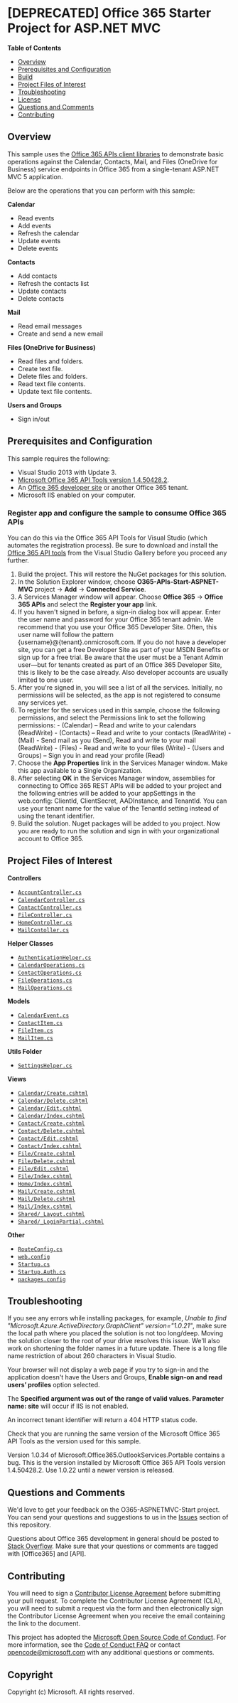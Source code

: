 ﻿# [DEPRECATED] Office 365 Starter Project for ASP.NET MVC #

**Table of Contents**

- [Overview](#overview)
- [Prerequisites and Configuration](#prerequisites)
- [Build](#build)
- [Project Files of Interest](#project)
- [Troubleshooting](#troubleshooting)
- [License](https://github.com/OfficeDev/Office-365-APIs-Starter-Project-for-ASPNETMVC/blob/master/LICENSE.txt)
- [Questions and Comments](#questions-and-comments)
- [Contributing](#contributing)

## Overview ##

This sample uses the [Office 365 APIs client libraries](http://aka.ms/kbwa5c) to demonstrate basic operations against the Calendar, Contacts, Mail, and Files (OneDrive for Business) service endpoints in Office 365 from a single-tenant ASP.NET MVC 5 application.  

Below are the operations that you can perform with this sample:

**Calendar**
  - Read events
  - Add events
  - Refresh the calendar
  - Update events
  - Delete events

**Contacts**
  - Add contacts
  - Refresh the contacts list
  - Update contacts
  - Delete contacts
  
**Mail**
  - Read email messages
  - Create and send a new email

**Files (OneDrive for Business)**
  - Read files and folders.
  - Create text file.
  - Delete files and folders.
  - Read text file contents.
  - Update text file contents.
  
**Users and Groups**
  - Sign in/out

<a name="prerequisites"></a>
## Prerequisites and Configuration ##

This sample requires the following:

  - Visual Studio 2013 with Update 3.
  - [Microsoft Office 365 API Tools version 1.4.50428.2](http://aka.ms/k0534n). 
  - An [Office 365 developer site](http://aka.ms/ro9c62) or another Office 365 tenant.
  - Microsoft IIS enabled on your computer.

### Register app and configure the sample to consume Office 365 APIs ###

You can do this via the Office 365 API Tools for Visual Studio (which automates the registration process). Be sure to download and install the [Office 365 API tools](http://aka.ms/k0534n) from the Visual Studio Gallery before you proceed any further.

   1. Build the project. This will restore the NuGet packages for this solution. 
   2. In the Solution Explorer window, choose **O365-APIs-Start-ASPNET-MVC** project -> **Add** -> **Connected Service**.
   2. A Services Manager window will appear. Choose **Office 365** -> **Office 365 APIs** and select the **Register your app** link.
   3. If you haven't signed in before, a sign-in dialog box will appear.  Enter the user name and password for your Office 365 tenant admin. We recommend that you use your Office 365 Developer Site. Often, this user name will follow the pattern {username}@{tenant}.onmicrosoft.com. If you do not have a developer site, you can get a free Developer Site as part of your MSDN Benefits or sign up for a free trial. Be aware that the user must be a Tenant Admin user—but for tenants created as part of an Office 365 Developer Site, this is likely to be the case already. Also developer accounts are usually limited to one user.
   4. After you're signed in, you will see a list of all the services. Initially, no permissions will be selected, as the app is not registered to consume any services yet. 
   5. To register for the services used in this sample, choose the following permissions, and select the Permissions link to set the following permissions:
	- (Calendar) – Read and write to your calendars (ReadWrite)
	- (Contacts) – Read and write to your contacts (ReadWrite)
	- (Mail) - Send mail as you (Send), Read and write to your mail (ReadWrite)
	- (Files) - Read and write to your files (Write)
	- (Users and Groups) – Sign you in and read your profile (Read)
   6. Choose the **App Properties** link in the Services Manager window. Make this app available to a Single Organization. 
   7. After selecting **OK** in the Services Manager window, assemblies for connecting to Office 365 REST APIs will be added to your project and the following entries will be added to your appSettings in the web.config: ClientId, ClientSecret, AADInstance, and TenantId. You can use your tenant name for the value of the TenantId setting instead of using the tenant identifier.
   8. Build the solution. Nuget packages will be added to you project. Now you are ready to run the solution and sign in with your organizational account to Office 365.

<a name="project"></a>
## Project Files of Interest ##

**Controllers**
   - [```AccountController.cs```](https://github.com/OfficeDev/O365-ASPNETMVC-Start/blob/master/O365-APIs-Start-ASPNET-MVC/Controllers/AccountController.cs)
   - [```CalendarController.cs```](https://github.com/OfficeDev/O365-ASPNETMVC-Start/blob/master/O365-APIs-Start-ASPNET-MVC/Controllers/CalendarController.cs)
   - [```ContactController.cs```](https://github.com/OfficeDev/O365-ASPNETMVC-Start/blob/master/O365-APIs-Start-ASPNET-MVC/Controllers/ContactController.cs)
   - [```FileController.cs```](https://github.com/OfficeDev/O365-ASPNETMVC-Start/blob/master/O365-APIs-Start-ASPNET-MVC/Controllers/FileController.cs)
   - [```HomeController.cs```](https://github.com/OfficeDev/O365-ASPNETMVC-Start/blob/master/O365-APIs-Start-ASPNET-MVC/Controllers/HomeController.cs)
   - [```MailContoller.cs```](https://github.com/OfficeDev/O365-ASPNETMVC-Start/blob/master/O365-APIs-Start-ASPNET-MVC/Controllers/MailController.cs)

**Helper Classes**
   - [```AuthenticationHelper.cs```](https://github.com/OfficeDev/O365-ASPNETMVC-Start/blob/master/O365-APIs-Start-ASPNET-MVC/Helpers/AuthenticationHelper.cs)
   - [```CalendarOperations.cs```](https://github.com/OfficeDev/O365-ASPNETMVC-Start/blob/master/O365-APIs-Start-ASPNET-MVC/Helpers/CalendarOperations.cs)
   - [```ContactOperations.cs```](https://github.com/OfficeDev/O365-ASPNETMVC-Start/blob/master/O365-APIs-Start-ASPNET-MVC/Helpers/ContactOperations.cs)
   - [```FileOperations.cs```](https://github.com/OfficeDev/O365-ASPNETMVC-Start/blob/master/O365-APIs-Start-ASPNET-MVC/Helpers/FileOperations.cs)
   - [```MailOperations.cs```](https://github.com/OfficeDev/O365-ASPNETMVC-Start/blob/master/O365-APIs-Start-ASPNET-MVC/Helpers/MailOperations.cs)
 
**Models**
   - [```CalendarEvent.cs```](https://github.com/OfficeDev/O365-ASPNETMVC-Start/blob/master/O365-APIs-Start-ASPNET-MVC/Models/CalendarEvent.cs)
   - [```ContactItem.cs```](https://github.com/OfficeDev/O365-ASPNETMVC-Start/blob/master/O365-APIs-Start-ASPNET-MVC/Models/ContactItem.cs)
   - [```FileItem.cs```](https://github.com/OfficeDev/O365-ASPNETMVC-Start/blob/master/O365-APIs-Start-ASPNET-MVC/Models/FileItem.cs)
   - [```MailItem.cs```](https://github.com/OfficeDev/O365-ASPNETMVC-Start/blob/master/O365-APIs-Start-ASPNET-MVC/Models/MailItem.cs)

**Utils Folder** 
   - [```SettingsHelper.cs```](https://github.com/OfficeDev/O365-ASPNETMVC-Start/blob/master/O365-APIs-Start-ASPNET-MVC/Utils/SettingsHelper.cs)

**Views**
   - [```Calendar/Create.cshtml```](https://github.com/OfficeDev/O365-ASPNETMVC-Start/blob/master/O365-APIs-Start-ASPNET-MVC/Views/Calendar/Create.cshtml)
   - [```Calendar/Delete.cshtml```](https://github.com/OfficeDev/O365-ASPNETMVC-Start/blob/master/O365-APIs-Start-ASPNET-MVC/Views/Calendar/Delete.cshtml)
   - [```Calendar/Edit.cshtml```](https://github.com/OfficeDev/O365-ASPNETMVC-Start/blob/master/O365-APIs-Start-ASPNET-MVC/Views/Calendar/Edit.cshtml)
   - [```Calendar/Index.cshtml```](https://github.com/OfficeDev/O365-ASPNETMVC-Start/blob/master/O365-APIs-Start-ASPNET-MVC/Views/Calendar/Index.cshtml)
   - [```Contact/Create.cshtml```](https://github.com/OfficeDev/O365-ASPNETMVC-Start/blob/master/O365-APIs-Start-ASPNET-MVC/Views/Contact/Create.cshtml)
   - [```Contact/Delete.cshtml```](https://github.com/OfficeDev/O365-ASPNETMVC-Start/blob/master/O365-APIs-Start-ASPNET-MVC/Views/Contact/Delete.cshtml)
   - [```Contact/Edit.cshtml```](https://github.com/OfficeDev/O365-ASPNETMVC-Start/blob/master/O365-APIs-Start-ASPNET-MVC/Views/Contact/Edit.cshtml)
   - [```Contact/Index.cshtml```](https://github.com/OfficeDev/O365-ASPNETMVC-Start/blob/master/O365-APIs-Start-ASPNET-MVC/Views/Contact/Index.cshtml)
   - [```File/Create.cshtml```](https://github.com/OfficeDev/O365-ASPNETMVC-Start/blob/master/O365-APIs-Start-ASPNET-MVC/Views/File/Create.cshtml)
   - [```File/Delete.cshtml```](https://github.com/OfficeDev/O365-ASPNETMVC-Start/blob/master/O365-APIs-Start-ASPNET-MVC/Views/File/Delete.cshtml)
   - [```File/Edit.cshtml```](https://github.com/OfficeDev/O365-ASPNETMVC-Start/blob/master/O365-APIs-Start-ASPNET-MVC/Views/File/Edit.cshtml)
   - [```File/Index.cshtml```](https://github.com/OfficeDev/O365-ASPNETMVC-Start/blob/master/O365-APIs-Start-ASPNET-MVC/Views/File/Index.cshtml)
   - [```Home/Index.cshtml```](https://github.com/OfficeDev/O365-ASPNETMVC-Start/blob/master/O365-APIs-Start-ASPNET-MVC/Views/Home/Index.cshtml)
   - [```Mail/Create.cshtml```](https://github.com/OfficeDev/O365-ASPNETMVC-Start/blob/master/O365-APIs-Start-ASPNET-MVC/Views/Mail/Create.cshtml)
   - [```Mail/Delete.cshtml```](https://github.com/OfficeDev/O365-ASPNETMVC-Start/blob/master/O365-APIs-Start-ASPNET-MVC/Views/Mail/Delete.cshtml)
   - [```Mail/Index.cshtml```](https://github.com/OfficeDev/O365-ASPNETMVC-Start/blob/master/O365-APIs-Start-ASPNET-MVC/Views/Mail/Index.cshtml)
   - [```Shared/_Layout.cshtml```](https://github.com/OfficeDev/O365-ASPNETMVC-Start/blob/master/O365-APIs-Start-ASPNET-MVC/Views/Shared/_Layout.cshtml)
   - [```Shared/_LoginPartial.cshtml```](https://github.com/OfficeDev/O365-ASPNETMVC-Start/blob/master/O365-APIs-Start-ASPNET-MVC/Views/Shared/_LoginPartial.cshtml)

**Other**
   - [```RouteConfig.cs```](https://github.com/OfficeDev/O365-ASPNETMVC-Start/blob/master/O365-APIs-Start-ASPNET-MVC/App_Start/RouteConfig.cs)
   - [```web.config```](https://github.com/OfficeDev/O365-ASPNETMVC-Start/blob/master/O365-APIs-Start-ASPNET-MVC/Web.config)
   - [```Startup.cs```](https://github.com/OfficeDev/O365-ASPNETMVC-Start/blob/master/O365-APIs-Start-ASPNET-MVC/Startup.cs)
   - [```Startup.Auth.cs```](https://github.com/OfficeDev/O365-ASPNETMVC-Start/blob/master/O365-APIs-Start-ASPNET-MVC/App_Start/Startup.Auth.cs)
   - [```packages.config```](https://github.com/OfficeDev/O365-ASPNETMVC-Start/blob/master/O365-APIs-Start-ASPNET-MVC/packages.config)

## Troubleshooting ##

If you see any errors while installing packages, for example, *Unable to find "Microsoft.Azure.ActiveDirectory.GraphClient" version="1.0.21"*, make sure the local path where you placed the solution is not too long/deep. Moving the solution closer to the root of your drive resolves this issue. We'll also work on shortening the folder names in a future update. There is a long file name restriction of about 260 characters in Visual Studio. 

Your browser will not display a web page if you try to sign-in and the application doesn't have the Users and Groups,  **Enable sign-on and read users’ profiles** option selected. 

The **Specified argument was out of the range of valid values. Parameter name: site** will occur if IIS is not enabled. 

An incorrect tenant identifier will return a 404 HTTP status code. 

Check that you are running the same version of the Microsoft Office 365 API Tools as the version used for this sample. 

Version 1.0.34 of Microsoft.Office365.OutlookServices.Portable contains a bug. This is the version installed by Microsoft Office 365 API Tools version 1.4.50428.2. Use 1.0.22 until a newer version is released.  


## Questions and Comments

We'd love to get your feedback on the O365-ASPNETMVC-Start project. You can send your questions and suggestions to us in the [Issues](https://github.com/OfficeDev/O365-ASPNETMVC-Start/issues) section of this repository.

Questions about Office 365 development in general should be posted to [Stack Overflow](http://stackoverflow.com/questions/tagged/Office365+API). Make sure that your questions or comments are tagged with [Office365] and [API].

## Contributing
You will need to sign a [Contributor License Agreement](https://cla.microsoft.com) before submitting your pull request. To complete the Contributor License Agreement (CLA), you will need to submit a request via the form and then electronically sign the Contributor License Agreement when you receive the email containing the link to the document. 



This project has adopted the [Microsoft Open Source Code of Conduct](https://opensource.microsoft.com/codeofconduct/). For more information, see the [Code of Conduct FAQ](https://opensource.microsoft.com/codeofconduct/faq/) or contact [opencode@microsoft.com](mailto:opencode@microsoft.com) with any additional questions or comments.

## Copyright ##

Copyright (c) Microsoft. All rights reserved.


